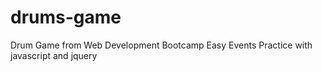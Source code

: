 # drums-game
Drum Game from Web Development Bootcamp
Easy Events Practice with javascript and jquery
